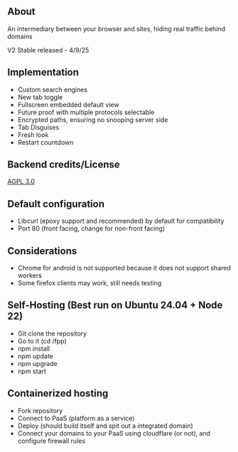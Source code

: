 ## About
An intermediary between your browser and sites, hiding real traffic behind domains

V2 Stable released - 4/9/25

## Implementation

- Custom search engines
- New tab toggle
- Fullscreen embedded default view
- Future proof with multiple protocols selectable
- Encrypted paths, ensuring no snooping server side
- Tab Disguises
- Fresh look
- Restart countdown
  
## Backend credits/License
[AGPL 3.0](https://github.com/chemicaljs/chemical)

## Default configuration
- Libcurl (epoxy support and recommended) by default for compatibility
- Port 80 (front facing, change for non-front facing)

## Considerations
- Chrome for android is not supported because it does not support shared workers
- Some firefox clients may work, still needs testing

## Self-Hosting (Best run on Ubuntu 24.04 + Node 22)
- Git clone the repository
- Go to it (cd /fpp)
- npm install
- npm update
- npm upgrade
- npm start

## Containerized hosting

- Fork repository
- Connect to PaaS (platform as a service)
- Deploy (should build itself and spit out a integrated domain)
- Connect your domains to your PaaS using cloudflare (or not), and configure firewall rules

